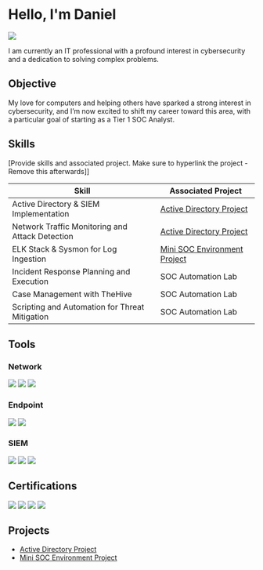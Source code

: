 # Hello, I'm Daniel
<a href="https://www.linkedin.com/in/daniel-thibodeaux/"><img src="https://img.shields.io/badge/-LinkedIn-0072b1?&style=for-the-badge&logo=linkedin&logoColor=white" /></a>

I am currently an IT professional with a profound interest in cybersecurity and a dedication to solving complex problems.

## Objective

My love for computers and helping others have sparked a strong interest in cybersecurity, and I’m now excited to shift my career toward this area, with a particular goal of starting as a Tier 1 SOC Analyst.

## Skills
[Provide skills and associated project. Make sure to hyperlink the project - Remove this afterwards]]

| Skill                                         | Associated Project         |
|-----------------------------------------------|----------------------------|
| Active Directory & SIEM Implementation        | <a href="https://github.com/danielthibodeaux27/AD-Project/tree/main">Active Directory Project</a>|
| Network Traffic Monitoring and Attack Detection | <a href="https://github.com/danielthibodeaux27/AD-Project/tree/main">Active Directory Project</a>|
| ELK Stack & Sysmon for Log Ingestion         | <a href="https://github.com/danielthibodeaux27/Mini-SOC-Environment-Project/tree/main">Mini SOC Environment Project</a>|
| Incident Response Planning and Execution      | SOC Automation Lab|
| Case Management with TheHive                  | SOC Automation Lab|
| Scripting and Automation for Threat Mitigation | SOC Automation Lab|

## Tools

### Network
<div>
    <img src="https://img.shields.io/badge/-Wireshark-1679A7?&style=for-the-badge&logo=Wireshark&logoColor=white" />
    <img src="https://img.shields.io/badge/-Suricata-EF3B2D?&style=for-the-badge&logo=Suricata&logoColor=white" />
    <img src="https://img.shields.io/badge/-Snort-777BB4?&style=for-the-badge&logo=Zeek&logoColor=white" />
</div>

### Endpoint
<div>
    <img src="https://img.shields.io/badge/-Microsoft_Defender_for_Endpoint-00A4EF?&style=for-the-badge&logo=Microsoft&logoColor=white" />
    <img src="https://img.shields.io/badge/-Velociraptor-4B275F?&style=for-the-badge&logo=Velociraptor&logoColor=white" />
</div>

### SIEM
<div>
    <img src="https://img.shields.io/badge/-Microsoft_Sentinel-0078D4?&style=for-the-badge&logo=Microsoft&logoColor=white" />
    <img src="https://img.shields.io/badge/-Splunk-000000?&style=for-the-badge&logo=Splunk&logoColor=white" />
    <img src="https://img.shields.io/badge/-Elastic-005571?&style=for-the-badge&logo=Elastic&logoColor=white" />
</div>

## Certifications
<div>
<img src="https://img.shields.io/badge/-Google%20Cybersecurity%20Certificate-4285F4?&style=for-the-badge&logo=Google&logoColor=white" />
<img src="https://img.shields.io/badge/-TryHackMe%20SOC%20Level%201%20Certificate-a3ea2a?&style=for-the-badge&logo=TryHackMe&logoColor=white" />
<img src="https://img.shields.io/badge/-TryHackMe%20Cyber%20Defense%20Certificate-343c42?&style=for-the-badge&logo=TryHackMe&logoColor=white" />
<img src="https://img.shields.io/badge/-Google%20IT%20Support%20Certificate-ff843d?&style=for-the-badge&logo=Google&logoColor=white" />
</div>

## Projects
- <a href="https://github.com/danielthibodeaux27/AD-Project/tree/main">Active Directory Project</a>
- <a href="https://github.com/danielthibodeaux27/Mini-SOC-Environment-Project">Mini SOC Environment Project</a>
